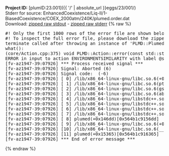 **Project ID:** [plumID:23.001]({{ '/' | absolute_url }}eggs/23/001/)  
Stderr for source:  EnhancedCoexistence/Liq-II/1-BiasedCoexistence/COEX_2000atm/240K/plumed.order.dat   
Download: [zipped raw stdout](plumed.order.dat.plumed.stdout.txt.zip) - [zipped raw stderr](plumed.order.dat.plumed.stderr.txt.zip) 
{% raw %}
<pre>
#! Only the first 1000 rows of the error file are shown below
#! To inspect the full error file, please download the zipped raw stderr file above
terminate called after throwing an instance of 'PLMD::Plumed::ExceptionError'
what():
(core/Action.cpp:375) void PLMD::Action::error(const std::string&) const
ERROR in input to action ENVIRONMENTSIMILARITY with label @s9 : missing input file ice.pdb
[fv-az1947-39:07926] *** Process received signal ***
[fv-az1947-39:07926] Signal: Aborted (6)
[fv-az1947-39:07926] Signal code:  (-6)
[fv-az1947-39:07926] [ 0] /lib/x86_64-linux-gnu/libc.so.6(+0x45330)[0x7f7b83845330]
[fv-az1947-39:07926] [ 1] /lib/x86_64-linux-gnu/libc.so.6(pthread_kill+0x11c)[0x7f7b8389eb2c]
[fv-az1947-39:07926] [ 2] /lib/x86_64-linux-gnu/libc.so.6(gsignal+0x1e)[0x7f7b8384527e]
[fv-az1947-39:07926] [ 3] /lib/x86_64-linux-gnu/libc.so.6(abort+0xdf)[0x7f7b838288ff]
[fv-az1947-39:07926] [ 4] /lib/x86_64-linux-gnu/libstdc++.so.6(+0xa5ff5)[0x7f7b83ca5ff5]
[fv-az1947-39:07926] [ 5] /lib/x86_64-linux-gnu/libstdc++.so.6(+0xbb0da)[0x7f7b83cbb0da]
[fv-az1947-39:07926] [ 6] /lib/x86_64-linux-gnu/libstdc++.so.6(_ZSt10unexpectedv+0x0)[0x7f7b83ca5a55]
[fv-az1947-39:07926] [ 7] /lib/x86_64-linux-gnu/libstdc++.so.6(+0xa5a6f)[0x7f7b83ca5a6f]
[fv-az1947-39:07926] [ 8] plumed(+0x146dd)[0x564b1c9156dd]
[fv-az1947-39:07926] [ 9] /lib/x86_64-linux-gnu/libc.so.6(+0x2a1ca)[0x7f7b8382a1ca]
[fv-az1947-39:07926] [10] /lib/x86_64-linux-gnu/libc.so.6(__libc_start_main+0x8b)[0x7f7b8382a28b]
[fv-az1947-39:07926] [11] plumed(+0x15365)[0x564b1c916365]
[fv-az1947-39:07926] *** End of error message ***
</pre>
{% endraw %}
